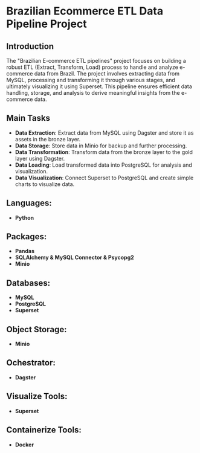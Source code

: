 # Brazilian Ecommerce ETL Data Pipeline Project

## Introduction
The "Brazilian E-commerce ETL pipelines" project focuses on building a robust ETL (Extract, Transform, Load) process to handle and analyze e-commerce data from Brazil. The project involves extracting data from MySQL, processing and transforming it through various stages, and ultimately visualizing it using Superset. This pipeline ensures efficient data handling, storage, and analysis to derive meaningful insights from the e-commerce data.

## Main Tasks
- **Data Extraction**: Extract data from MySQL using Dagster and store it as assets in the bronze layer.
- **Data Storage**: Store data in Minio for backup and further processing.
- **Data Transformation**: Transform data from the bronze layer to the gold layer using Dagster.
- **Data Loading**: Load transformed data into PostgreSQL for analysis and visualization.
- **Data Visualization**: Connect Superset to PostgreSQL and create simple charts to visualize data.

## Languages:
- **Python**
## Packages:
- **Pandas**
- **SQLAlchemy & MySQL Connector & Psycopg2**
- **Minio**

## Databases:
- **MySQL**
- **PostgreSQL**
- **Superset**
## Object Storage:
- **Minio**
## Ochestrator:
- **Dagster**
## Visualize Tools:
- **Superset**
## Containerize Tools:
- **Docker**

